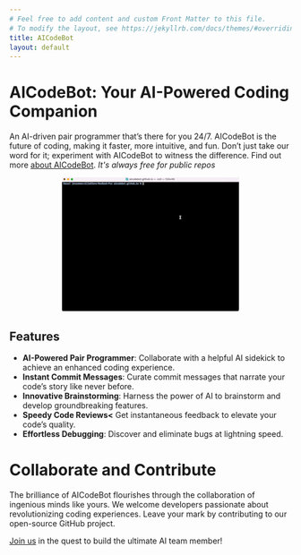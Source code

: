 ```yaml
---
# Feel free to add content and custom Front Matter to this file.
# To modify the layout, see https://jekyllrb.com/docs/themes/#overriding-theme-defaults
title: AICodeBot
layout: default
---
```

# AICodeBot: Your AI-Powered Coding Companion

An AI-driven pair programmer that’s there for you 24/7. AICodeBot is the future of coding, making it faster, more intuitive, and fun. Don’t just take our word for it; experiment with AICodeBot to witness the difference. Find out more <a href="https://novara-ai.github.io/aicodebot.github.io/about/"> about AICodeBot</a>.
_It's always free for public repos_

<div align="center">
    <img src="images/alignment.gif" alt="alignment command example" style="max-width:100%; height:auto;">
</div>

## Features

* **AI-Powered Pair Programmer**: Collaborate with a helpful AI sidekick to achieve an enhanced coding experience.
* **Instant Commit Messages**: Curate commit messages that narrate your code’s story like never before.
* **Innovative Brainstorming**: Harness the power of AI to brainstorm and develop groundbreaking features.
* **Speedy Code Reviews<** Get instantaneous feedback to elevate your code’s quality.
* **Effortless Debugging**: Discover and eliminate bugs at lightning speed.


# Collaborate and Contribute

The brilliance of AICodeBot flourishes through the collaboration of ingenious minds like yours. We welcome developers passionate about revolutionizing coding experiences. Leave your mark by contributing to our open-source GitHub project.

<a href="https://github.com/gorillamania/AICodeBot" target="_blank">Join us</a> in the quest to build the ultimate AI team member!

